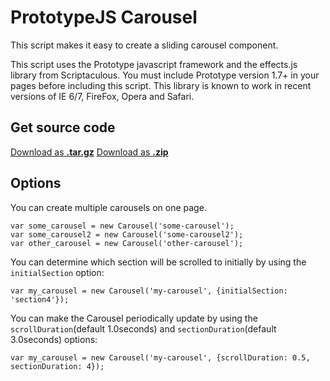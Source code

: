 PrototypeJS Carousel
========================================================================================

This script makes it easy to create a sliding carousel component.

This script uses the Prototype javascript framework and the effects.js library from Scriptaculous. You must include Prototype version 1.7+ in your pages before including this script. This library is known to work in recent versions of IE 6/7, FireFox, Opera and Safari.

Get source code
------------------------------------------------------------------------------------------

<a href="https://github.com/mundoSICA/prototypeJsCarousel/tarball/master" class="button icon arrowdown">Download as <b>.tar.gz</b></a>
<a href="https://github.com/mundoSICA/prototypeJsCarousel/zipball/master" class="button icon arrowdown">Download as <b>.zip</b></a>


Options
------------------------------------------------------------------------------------------


You can create multiple carousels on one page.

	var some_carousel = new Carousel('some-carousel');
	var some_carousel2 = new Carousel('some-carousel2');
	var other_carousel = new Carousel('other-carousel');
	
You can determine which section will be scrolled to initially by using the `initialSection` option:

	var my_carousel = new Carousel('my-carousel', {initialSection: 'section4'});

You can make the Carousel periodically update by using the `scrollDuration`(default 1.0seconds) and `sectionDuration`(default 3.0seconds) options:

	var my_carousel = new Carousel('my-carousel', {scrollDuration: 0.5, sectionDuration: 4});

